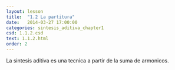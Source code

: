 ```yaml
---
layout: lesson 
title:  "1.2 La partitura"
date:   2014-03-27 17:00:00
categories: sintesis_aditiva_chapter1
csd: 1.1.2.csd
text: 1.1.2.html
order: 2
---
```


La sintesis aditiva es una tecnica a partir de la suma de armonicos.
